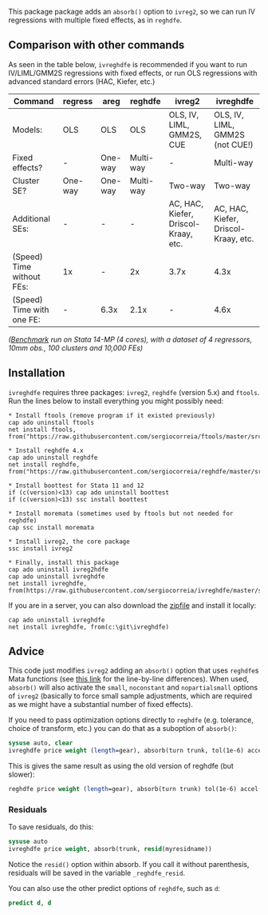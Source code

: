 This package package adds an `absorb()` option to `ivreg2`, so we can run IV regressions
with multiple fixed effects, as in `reghdfe`.

## Comparison with other commands

As seen in the table below, `ivreghdfe` is recommended if you want to run IV/LIML/GMM2S regressions with fixed effects, or run OLS regressions with advanced standard errors (HAC, Kiefer, etc.)

| Command                   | regress | areg    | reghdfe   | ivreg2                               | ivreghdfe                            |
|---------------------------|---------|---------|-----------|--------------------------------------|--------------------------------------|
| Models:                   | OLS     | OLS     | OLS       | OLS, IV, LIML, GMM2S, CUE            | OLS, IV, LIML, GMM2S (not CUE!)      |
| Fixed effects?            | -       | One-way | Multi-way | -                                    | Multi-way                            |
| Cluster SE?               | One-way | One-way | Multi-way | Two-way                              | Two-way                              |
| Additional SEs:           | -       | -       | -         | AC, HAC, Kiefer, Driscol-Kraay, etc. | AC, HAC, Kiefer, Driscol-Kraay, etc. |
| (Speed) Time without FEs: | 1x      | -       | 2x        | 3.7x                                 | 4.3x                                 |
| (Speed) Time with one FE: | -       | 6.3x    | 2.1x      | -                                    | 4.6x                                 |

*([Benchmark](simple_benchmark.do) run on Stata 14-MP (4 cores), with a dataset of 4 regressors, 10mm obs., 100 clusters and 10,000 FEs)*

## Installation

`ivreghdfe` requires three packages: `ivreg2`, `reghdfe` (version 5.x) and `ftools`. Run the lines below to install everything you might possibly need:


```
* Install ftools (remove program if it existed previously)
cap ado uninstall ftools
net install ftools, from("https://raw.githubusercontent.com/sergiocorreia/ftools/master/src/")

* Install reghdfe 4.x
cap ado uninstall reghdfe
net install reghdfe, from("https://raw.githubusercontent.com/sergiocorreia/reghdfe/master/src/")

* Install boottest for Stata 11 and 12
if (c(version)<13) cap ado uninstall boottest
if (c(version)<13) ssc install boottest

* Install moremata (sometimes used by ftools but not needed for reghdfe)
cap ssc install moremata

* Install ivreg2, the core package
ssc install ivreg2

* Finally, install this package
cap ado uninstall ivreg2hdfe
cap ado uninstall ivreghdfe
net install ivreghdfe, from(https://raw.githubusercontent.com/sergiocorreia/ivreghdfe/master/src/)
```

If you are in a server, you can also download the
[zipfile](https://codeload.github.com/sergiocorreia/ivreghdfe/zip/master) and
install it locally:

```
cap ado uninstall ivreghdfe
net install ivreghdfe, from(c:\git\ivreghdfe)
```

## Advice

This code just modifies `ivreg2` adding an `absorb()` option that uses
`reghdfe`s Mata functions (see [this link](https://www.diffchecker.com/tzvmpKis) for the line-by-line differences).
When used, `absorb()` will also activate the `small`, `noconstant` and `nopartialsmall`
options of `ivreg2` (basically to force small sample adjustments, which are
required as we might have a substantial number of fixed effects).

If you need to pass optimization options directly to `reghdfe`
(e.g. tolerance, choice of transform, etc.) you can do that as a suboption
of `absorb()`:

```stata
sysuse auto, clear
ivreghdfe price weight (length=gear), absorb(turn trunk, tol(1e-6) accel(sd))
```

This is gives the same result as using the old version of reghdfe (but slower):

```stata
reghdfe price weight (length=gear), absorb(turn trunk) tol(1e-6) accel(sd) old
```

### Residuals

To save residuals, do this:

```stata
sysuse auto
ivreghdfe price weight, absorb(trunk, resid(myresidname))
```

Notice the `resid()` option within absorb. If you call it without parenthesis,
residuals will be saved in the variable `_reghdfe_resid`.

You can also use the other predict options of `reghdfe`, such as `d`:

```stata
predict d, d
```
